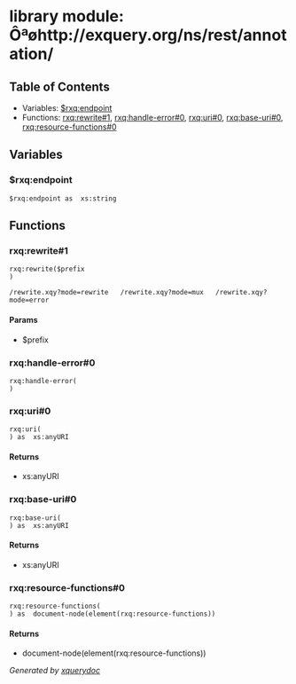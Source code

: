 # library module: Ôªøhttp://exquery.org/ns/rest/annotation/


## Table of Contents

* Variables: [$rxq:endpoint](#var_rxq_endpoint)
* Functions: [rxq:rewrite\#1](#func_rxq_rewrite_1), [rxq:handle-error\#0](#func_rxq_handle-error_0), [rxq:uri\#0](#func_rxq_uri_0), [rxq:base-uri\#0](#func_rxq_base-uri_0), [rxq:resource-functions\#0](#func_rxq_resource-functions_0)


## Variables

### <a name="var_rxq_endpoint"/> $rxq:endpoint
```xquery
$rxq:endpoint as  xs:string
```



## Functions

### <a name="func_rxq_rewrite_1"/> rxq:rewrite\#1
```xquery
rxq:rewrite($prefix
)
```
    /rewrite.xqy?mode=rewrite   /rewrite.xqy?mode=mux   /rewrite.xqy?mode=error 


#### Params

* $prefix


### <a name="func_rxq_handle-error_0"/> rxq:handle-error\#0
```xquery
rxq:handle-error(
)
```

### <a name="func_rxq_uri_0"/> rxq:uri\#0
```xquery
rxq:uri(
) as  xs:anyURI
```

#### Returns
*  xs:anyURI

### <a name="func_rxq_base-uri_0"/> rxq:base-uri\#0
```xquery
rxq:base-uri(
) as  xs:anyURI
```

#### Returns
*  xs:anyURI

### <a name="func_rxq_resource-functions_0"/> rxq:resource-functions\#0
```xquery
rxq:resource-functions(
) as  document-node(element(rxq:resource-functions))
```

#### Returns
*  document-node(element(rxq:resource-functions))





*Generated by [xquerydoc](https://github.com/xquery/xquerydoc)*

